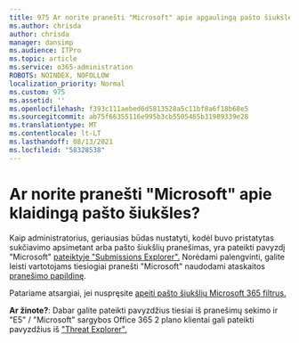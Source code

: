 ```yaml
---
title: 975 Ar norite pranešti "Microsoft" apie apgaulingą pašto šiukšles?
ms.author: chrisda
author: chrisda
manager: dansimp
ms.audience: ITPro
ms.topic: article
ms.service: o365-administration
ROBOTS: NOINDEX, NOFOLLOW
localization_priority: Normal
ms.custom: 975
ms.assetid: ''
ms.openlocfilehash: f393c111aebed6d5813528a5c11bf8a6f18b68e5
ms.sourcegitcommit: ab75f66355116e995b3cb5505465b31989339e28
ms.translationtype: MT
ms.contentlocale: lt-LT
ms.lasthandoff: 08/13/2021
ms.locfileid: "58328538"
---
```

# <a name="would-you-like-to-report-a-spam-false-positive-to-microsoft"></a>Ar norite pranešti "Microsoft" apie klaidingą pašto šiukšles?

Kaip administratorius, geriausias būdas nustatyti, kodėl buvo pristatytas sukčiavimo apsimetant arba pašto šiukšlių pranešimas, yra pateikti pavyzdį "Microsoft" [pateiktyje "Submissions Explorer".](https://protection.office.com/reportsubmission) Norėdami palengvinti, galite leisti vartotojams tiesiogiai pranešti "Microsoft" naudodami ataskaitos [pranešimo papildinę](https://appsource.microsoft.com/product/office/WA104381180?src=office&tab=Overview).

Patariame atsargiai, jei nuspręsite [apeiti pašto šiukšlių Microsoft 365 filtrus.](https://docs.microsoft.com/exchange/troubleshoot/antispam/cautions-against-bypassing-spam-filters)

**Ar žinote?**: Dabar galite [](https://protection.office.com/messagetrace) pateikti pavyzdžius tiesiai iš pranešimų sekimo ir "E5" / "Microsoft" sargybos Office 365 2 plano klientai gali pateikti pavyzdžius iš ["Threat Explorer".](https://docs.microsoft.com/microsoft-365/security/office-365-security/threat-explorer)

